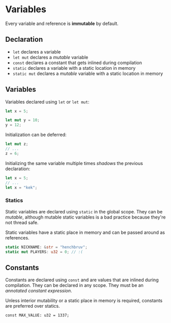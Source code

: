 # Variables

Every variable and reference is **immutable** by default.

## Declaration

* `let` declares a variable
* `let mut` declares a _mutable_ variable
* `const` declares a constant that gets inlined during compilation
* `static` declares a variable with a static location in memory
* `static mut` declares a _mutable_ variable with a static location in memory

## Variables

Variables declared using `let` or `let mut`:

```rs
let x = 5;

let mut y = 10;
y = 12;
```

Initialization can be deferred:

```rs
let mut z;
// ...
z = 6;
```

Initializing the same variable multiple times _shadows_ the previous declaration:

```rs
let x = 5;
// ...
let x = "kek";
```

### Statics

Static variables are declared using `static` in the global scope. They can be _mutable_,
although mutable static variables is a bad practice because they're not thread safe.

Static variables have a static place in memory and can be passed around as references.

```rs
static NICKNAME: &str = "henchbruv";
static mut PLAYERS: u32 = 0; // :(
```

## Constants

Constants are declared using `const` and are values that are inlined during compilation.
They can be declared in any scope. They must be an _annotated constant expression_.

Unless interior mutability or a static place in memory is required, constants are
preferred over statics.

```
const MAX_VALUE: u32 = 1337;
```
